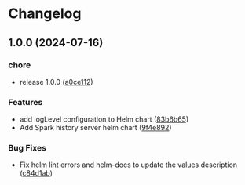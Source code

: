 # Changelog

## 1.0.0 (2024-07-16)


### chore

* release 1.0.0 ([a0ce112](https://github.com/OKDP/spark-history-server/commit/a0ce112e6ef5e1af9aa5468ff7538dfdb5191cd4))


### Features

* add logLevel configuration to Helm chart ([83b6b65](https://github.com/OKDP/spark-history-server/commit/83b6b65191e9fe014aa19f4422c27fc1bbb7f7d7))
* Add Spark history server helm chart ([9f4e892](https://github.com/OKDP/spark-history-server/commit/9f4e89238c12d52b71054e585275470a4d15400c))


### Bug Fixes

* Fix helm lint errors and helm-docs to update the values description ([c84d1ab](https://github.com/OKDP/spark-history-server/commit/c84d1ab46bb5f1709e5dd413f888ce0afd57ce41))
